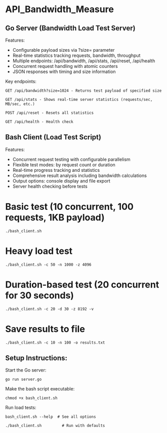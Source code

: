 # API_Bandwidth_Measure

<H2>Go Server (Bandwidth Load Test Server)</H1>
Features:

* Configurable payload sizes via ?size= parameter
* Real-time statistics tracking requests, bandwidth, throughput
* Multiple endpoints: /api/bandwidth, /api/stats, /api/reset, /api/health
* Concurrent request handling with atomic counters
* JSON responses with timing and size information

Key endpoints:

`GET /api/bandwidth?size=1024 - Returns test payload of specified size`

`GET /api/stats - Shows real-time server statistics (requests/sec, MB/sec, etc.)`

`POST /api/reset - Resets all statistics`

`GET /api/health - Health check`

<H2> Bash Client (Load Test Script)</H1>
Features:

* Concurrent request testing with configurable parallelism
* Flexible test modes: by request count or duration
* Real-time progress tracking and statistics
* Comprehensive result analysis including bandwidth calculations
* Output options: console display and file export
* Server health checking before tests

# Basic test (10 concurrent, 100 requests, 1KB payload)
`./bash_client.sh`

# Heavy load test
`./bash_client.sh -c 50 -n 1000 -z 4096`

# Duration-based test (20 concurrent for 30 seconds)
`./bash_client.sh -c 20 -d 30 -z 8192 -v`

# Save results to file
`./bash_client.sh -c 10 -n 100 -o results.txt`

<H2>Setup Instructions:</H2>

Start the Go server:

```go run server.go```

Make the bash script executable:

```chmod +x bash_client.sh```

Run load tests:

`bash_client.sh --help  # See all options`

`./bash_client.sh         # Run with defaults`

